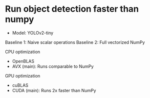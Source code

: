 # Run object detection faster than numpy
- Model: YOLOv2-tiny

Baseline 1: Naive scalar operations
Baseline 2: Full vectorized NumPy

CPU optimization
- OpenBLAS
- AVX (main): Runs comparable to NumPy

GPU optimization
- cuBLAS
- CUDA (main): Runs 2x faster than NumPy
